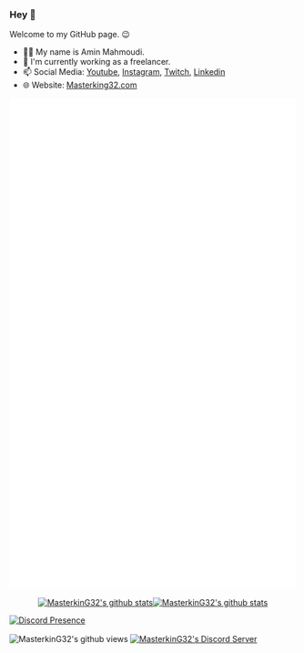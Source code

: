 ### Hey 👋
Welcome to my GitHub page. 😉
- 👨‍💻 My name is Amin Mahmoudi.
- 💼 I'm currently working as a freelancer.
- 📫 Social Media: [Youtube](https://www.youtube.com/channel/UCkIB8OedQfvm_ktiFoPKm4g), [Instagram](https://instagram.com/masterking32), [Twitch](https://twitch.com/masterking32), [Linkedin](https://www.linkedin.com/in/masterking32/)
- 🌐 Website: [Masterking32.com](https://masterking32.com)

<!---
![Metrics](https://metrics.lecoq.io/masterking32?template=classic&activity=1&languages=1&activity.limit=5&activity.days=300&activity.filter=all&activity.visibility=all&activity.timestamps=false&languages.colors=github&languages.threshold=0%25&config.timezone=Asia%2FTehran&config.twemoji=true)
--->
<p align="center">
  <img align="center" src="https://raw.githubusercontent.com/masterking32/masterking32/master/github-metrics.svg" />
</p>

<!---
<a href="https://github.com/MasterkinG32">
  <img align="center" src="https://github-readme-stats.vercel.app/api?username=MasterkinG32&show_icons=true&theme=cobalt&include_all_commits=true" alt="MasterkinG32's github stats" />
</a>

![Discord](https://discord.c99.nl/widget/theme-2/374426504123121668.png)
--->


<p align="center">
  <a href="https://github.com/MasterkinG32"><img align="center" src="https://github-readme-stats.vercel.app/api?username=MasterkinG32&show_icons=true&theme=cobalt" alt="MasterkinG32's github stats" /></a><a href="https://github.com/MasterkinG32"><img align="center" src="https://github-readme-stats.vercel.app/api/top-langs/?username=masterking32&hide=html,css,Jupyter+Notebook,ruby,cmake,nsis,shell,procfile&theme=calm&langs_count=6&layout=compact" alt="MasterkinG32's github stats" /></a>
<p>

[![Discord Presence](https://lanyard.cnrad.dev/api/374426504123121668)](https://discord.com/users/374426504123121668)

<div>
  <img align="center" src="https://gpvc.arturio.dev/masterking32" alt="MasterkinG32's github views" />
  <!---<a href="https://discord.gg/ydDk9xe">
    <img align="center" src="https://discordapp.com/api/guilds/718430507150606340/widget.png?style=shield" alt="MasterkinG32's Discord Server" />
  </a>--->
  <a href="https://discord.gg/ydDk9xe">
    <img align="center" src="https://dcbadge.vercel.app/api/server/ydDk9xe" alt="MasterkinG32's Discord Server" />
  </a>
</div>
